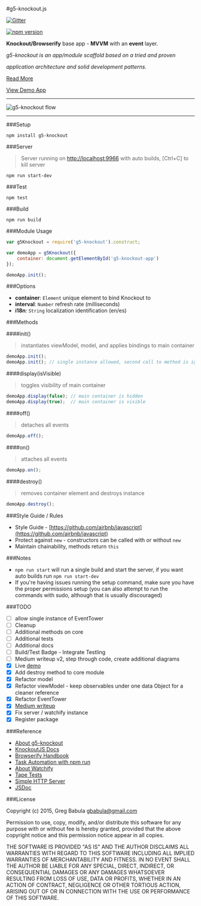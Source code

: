 #g5-knockout.js

[![Gitter](https://badges.gitter.im/Join%20Chat.svg)](https://gitter.im/gbabula/g5-knockout?utm_source=badge&utm_medium=badge&utm_campaign=pr-badge&utm_content=badge)

[![npm version](https://badge.fury.io/js/g5-knockout.svg)](http://badge.fury.io/js/g5-knockout)

__Knockout/Browserify__ base app - __MVVM__ with an __event__ layer.

_g5-knockout is an app/module scaffold based on a tried and proven_

_application architecture and solid development patterns._


[Read More](https://medium.com/@gregbabula/knockout-browserify-base-app-mvvm-with-an-event-layer-7b0996eb4d0a)

[View Demo App](http://babu.la/g5-knockout/)

---

![g5-knockout flow](http://i59.tinypic.com/96xe6e.png)

---

###Setup

```
npm install g5-knockout
```

###Server

> Server running on [http://localhost:9966](http://localhost:9966) with auto builds, [Ctrl+C] to kill server

```
npm run start-dev
```

###Test

```
npm test
```

###Build

```
npm run build
```

###Module Usage

```js
var g5Knockout = require('g5-knockout').construct;

var demoApp = g5Knockout({
    container: document.getElementById('g5-knockout-app')
});

demoApp.init();
```

###Options

* __container__: `Element` unique element to bind Knockout to
* __interval__: `Number` refresh rate (milliseconds)
* __i18n__: `String` localization identification (en/es)

###Methods

####init()

> instantiates viewModel, model, and applies bindings to main container

```js
demoApp.init();
demoApp.init(); // single instance allowed, second call to method is ignored
```

####display(isVisible)

> toggles visibility of main container

```js
demoApp.display(false); // main container is hidden
demoApp.display(true);  // main container is visible
```

####off()

> detaches all events

```js
demoApp.off();
```

####on()

> attaches all events

```js
demoApp.on();
```

####destroy()

> removes container element and destroys instance

```js
demoApp.destroy();
```

###Style Guide / Rules

* Style Guide - [https://github.com/airbnb/javascript](https://github.com/airbnb/javascript)
* Protect against `new` - constructors can be called with or without `new`
* Maintain chainability, methods return `this`

###Notes

* `npm run start` will run a single build and start the server, if you want auto builds run `npm run start-dev`
* If you're having issues running the setup command, make sure you have the proper permissions setup (you can also attempt to run the commands with sudo, although that is usually discouraged)

###TODO

- [ ] allow single instance of EventTower
- [ ] Cleanup
- [ ] Additional methods on core
- [ ] Additional tests
- [ ] Additional docs
- [ ] Build/Test Badge - Integrate Testling
- [ ] Medium writeup v2, step through code, create additional diagrams
- [x] Live [demo](http://babu.la/g5-knockout/)
- [x] Add destroy method to core module
- [x] Refactor model
- [x] Refactor viewModel - keep observables under one data Object for a cleaner reference
- [x] Refactor EventTower
- [x] [Medium writeup](https://medium.com/@gregbabula/knockout-browserify-base-app-mvvm-with-an-event-layer-7b0996eb4d0a)
- [x] Fix server / watchify instance
- [x] Register package

###Reference

* [About g5-knockout](https://medium.com/@gregbabula/knockout-browserify-base-app-mvvm-with-an-event-layer-7b0996eb4d0a)
* [KnockoutJS Docs](http://knockoutjs.com/documentation/introduction.html)
* [Browserify Handbook](https://github.com/substack/browserify-handbook)
* [Task Automation with npm run](http://substack.net/task_automation_with_npm_run)
* [About Watchify](https://github.com/substack/watchify)
* [Tape Tests](https://github.com/substack/tape)
* [Simple HTTP Server](https://docs.python.org/2/library/simplehttpserver.html)
* [JSDoc](http://usejsdoc.org/)

###License

Copyright (c) 2015, Greg Babula <gbabula@gmail.com>

Permission to use, copy, modify, and/or distribute this software for any purpose with or without fee is hereby granted, provided that the above copyright notice and this permission notice appear in all copies.

THE SOFTWARE IS PROVIDED "AS IS" AND THE AUTHOR DISCLAIMS ALL WARRANTIES WITH REGARD TO THIS SOFTWARE INCLUDING ALL IMPLIED WARRANTIES OF MERCHANTABILITY AND FITNESS. IN NO EVENT SHALL THE AUTHOR BE LIABLE FOR ANY SPECIAL, DIRECT, INDIRECT, OR CONSEQUENTIAL DAMAGES OR ANY DAMAGES WHATSOEVER RESULTING FROM LOSS OF USE, DATA OR PROFITS, WHETHER IN AN ACTION OF CONTRACT, NEGLIGENCE OR OTHER TORTIOUS ACTION, ARISING OUT OF OR IN CONNECTION WITH THE USE OR PERFORMANCE OF THIS SOFTWARE.
